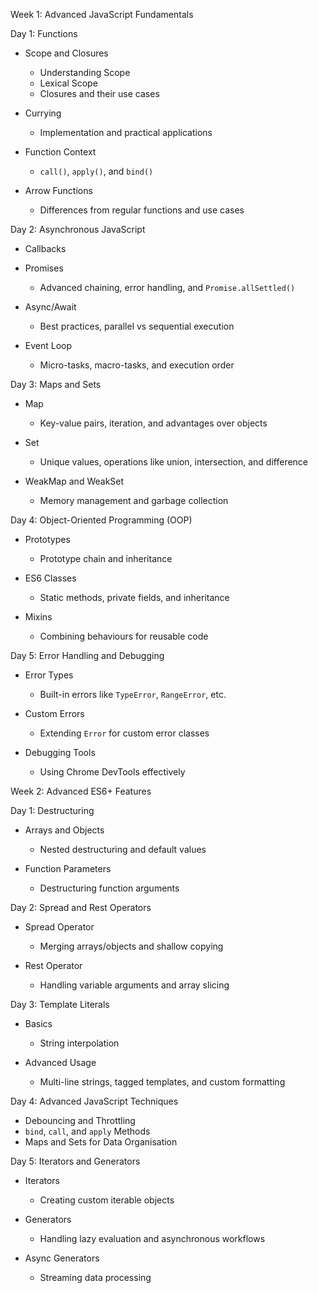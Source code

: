 
Week 1: Advanced JavaScript Fundamentals

Day 1: Functions

- Scope and Closures

  - Understanding Scope
  - Lexical Scope
  - Closures and their use cases
- Currying

  - Implementation and practical applications
- Function Context

  - `call()`, `apply()`, and `bind()`
- Arrow Functions

  - Differences from regular functions and use cases

Day 2: Asynchronous JavaScript

- Callbacks
- Promises

  - Advanced chaining, error handling, and `Promise.allSettled()`
- Async/Await

  - Best practices, parallel vs sequential execution
- Event Loop

  - Micro-tasks, macro-tasks, and execution order

Day 3: Maps and Sets

- Map

  - Key-value pairs, iteration, and advantages over objects
- Set

  - Unique values, operations like union, intersection, and difference
- WeakMap and WeakSet

  - Memory management and garbage collection

Day 4: Object-Oriented Programming (OOP)

- Prototypes

  - Prototype chain and inheritance
- ES6 Classes

  - Static methods, private fields, and inheritance
- Mixins

  - Combining behaviours for reusable code

Day 5: Error Handling and Debugging

- Error Types

  - Built-in errors like `TypeError`, `RangeError`, etc.
- Custom Errors

  - Extending `Error` for custom error classes
- Debugging Tools

  - Using Chrome DevTools effectively

Week 2: Advanced ES6+ Features

Day 1: Destructuring

- Arrays and Objects

  - Nested destructuring and default values
- Function Parameters

  - Destructuring function arguments

Day 2: Spread and Rest Operators

- Spread Operator

  - Merging arrays/objects and shallow copying
- Rest Operator

  - Handling variable arguments and array slicing

Day 3: Template Literals

- Basics

  - String interpolation
- Advanced Usage

  - Multi-line strings, tagged templates, and custom formatting

Day 4: Advanced JavaScript Techniques

- Debouncing and Throttling
- `bind`, `call`, and `apply` Methods
- Maps and Sets for Data Organisation

Day 5: Iterators and Generators

- Iterators

  - Creating custom iterable objects
- Generators

  - Handling lazy evaluation and asynchronous workflows
- Async Generators

  - Streaming data processing
